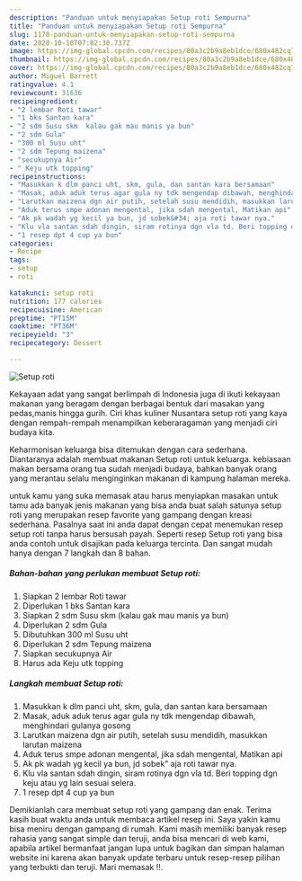 ```yaml
---
description: "Panduan untuk menyiapakan Setup roti Sempurna"
title: "Panduan untuk menyiapakan Setup roti Sempurna"
slug: 1178-panduan-untuk-menyiapakan-setup-roti-sempurna
date: 2020-10-10T07:02:30.737Z
image: https://img-global.cpcdn.com/recipes/80a3c2b9a8eb1dce/680x482cq70/setup-roti-foto-resep-utama.jpg
thumbnail: https://img-global.cpcdn.com/recipes/80a3c2b9a8eb1dce/680x482cq70/setup-roti-foto-resep-utama.jpg
cover: https://img-global.cpcdn.com/recipes/80a3c2b9a8eb1dce/680x482cq70/setup-roti-foto-resep-utama.jpg
author: Miguel Barrett
ratingvalue: 4.1
reviewcount: 31636
recipeingredient:
- "2 lembar Roti tawar"
- "1 bks Santan kara"
- "2 sdm Susu skm  kalau gak mau manis ya bun"
- "2 sdm Gula"
- "300 ml Susu uht"
- "2 sdm Tepung maizena"
- "secukupnya Air"
- " Keju utk topping"
recipeinstructions:
- "Masukkan k dlm panci uht, skm, gula, dan santan kara bersamaan"
- "Masak, aduk aduk terus agar gula ny tdk mengendap dibawah, menghindari gulanya gosong"
- "Larutkan maizena dgn air putih, setelah susu mendidih, masukkan larutan maizena"
- "Aduk terus smpe adonan mengental, jika sdah mengental, Matikan api"
- "Ak pk wadah yg kecil ya bun, jd sobek&#34; aja roti tawar nya."
- "Klu vla santan sdah dingin, siram rotinya dgn vla td. Beri topping dgn keju atau yg lain sesuai selera."
- "1 resep dpt 4 cup ya bun"
categories:
- Recipe
tags:
- setup
- roti

katakunci: setup roti 
nutrition: 177 calories
recipecuisine: American
preptime: "PT15M"
cooktime: "PT36M"
recipeyield: "3"
recipecategory: Dessert

---
```



![Setup roti](https://img-global.cpcdn.com/recipes/80a3c2b9a8eb1dce/680x482cq70/setup-roti-foto-resep-utama.jpg)

Kekayaan adat yang sangat berlimpah di Indonesia juga di ikuti kekayaan makanan yang beragam dengan berbagai bentuk dari masakan yang pedas,manis hingga gurih. Ciri khas kuliner Nusantara setup roti yang kaya dengan rempah-rempah menampilkan keberaragaman yang menjadi ciri budaya kita.




Keharmonisan keluarga bisa ditemukan dengan cara sederhana. Diantaranya adalah membuat makanan Setup roti untuk keluarga. kebiasaan makan bersama orang tua sudah menjadi budaya, bahkan banyak orang yang merantau selalu menginginkan makanan di kampung halaman mereka.

untuk kamu yang suka memasak atau harus menyiapkan masakan untuk tamu ada banyak jenis makanan yang bisa anda buat salah satunya setup roti yang merupakan resep favorite yang gampang dengan kreasi sederhana. Pasalnya saat ini anda dapat dengan cepat menemukan resep setup roti tanpa harus bersusah payah.
Seperti resep Setup roti yang bisa anda contoh untuk disajikan pada keluarga tercinta. Dan sangat mudah hanya dengan 7 langkah dan 8 bahan.


<!--inarticleads1-->

##### Bahan-bahan yang perlukan membuat Setup roti:

1. Siapkan 2 lembar Roti tawar
1. Diperlukan 1 bks Santan kara
1. Siapkan 2 sdm Susu skm  (kalau gak mau manis ya bun)
1. Diperlukan 2 sdm Gula
1. Dibutuhkan 300 ml Susu uht
1. Diperlukan 2 sdm Tepung maizena
1. Siapkan secukupnya Air
1. Harus ada  Keju utk topping




<!--inarticleads2-->

##### Langkah membuat  Setup roti:

1. Masukkan k dlm panci uht, skm, gula, dan santan kara bersamaan
1. Masak, aduk aduk terus agar gula ny tdk mengendap dibawah, menghindari gulanya gosong
1. Larutkan maizena dgn air putih, setelah susu mendidih, masukkan larutan maizena
1. Aduk terus smpe adonan mengental, jika sdah mengental, Matikan api
1. Ak pk wadah yg kecil ya bun, jd sobek&#34; aja roti tawar nya.
1. Klu vla santan sdah dingin, siram rotinya dgn vla td. Beri topping dgn keju atau yg lain sesuai selera.
1. 1 resep dpt 4 cup ya bun




Demikianlah cara membuat setup roti yang gampang dan enak. Terima kasih buat waktu anda untuk membaca artikel resep ini. Saya yakin kamu bisa meniru dengan gampang di rumah. Kami masih memiliki banyak resep rahasia yang sangat simple dan teruji, anda bisa mencari di web kami, apabila artikel bermanfaat jangan lupa untuk bagikan dan simpan halaman website ini karena akan banyak update terbaru untuk resep-resep pilihan yang terbukti dan teruji. Mari memasak !!. 
